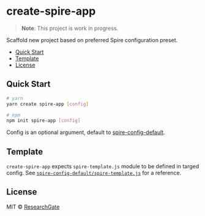 # create-spire-app

> **Note**: This project is work in progress.

Scaffold new project based on preferred Spire configuration preset.

<!-- START doctoc generated TOC please keep comment here to allow auto update -->
<!-- DON'T EDIT THIS SECTION, INSTEAD RE-RUN doctoc TO UPDATE -->

- [Quick Start](#quick-start)
- [Template](#template)
- [License](#license)

<!-- END doctoc generated TOC please keep comment here to allow auto update -->

## Quick Start

```sh
# yarn
yarn create spire-app [config]

# npm
npm init spire-app [config]
```

Config is an optional argument, default to
[spire-config-default](../spire-config-default).

## Template

`create-spire-app` expects `spire-template.js` module to be defined in targed
config. See
[`spire-config-default/spire-template.js`](../spire-config-default/spire-template.js)
for a reference.

## License

MIT &copy; [ResearchGate](https://github.com/researchgate)

